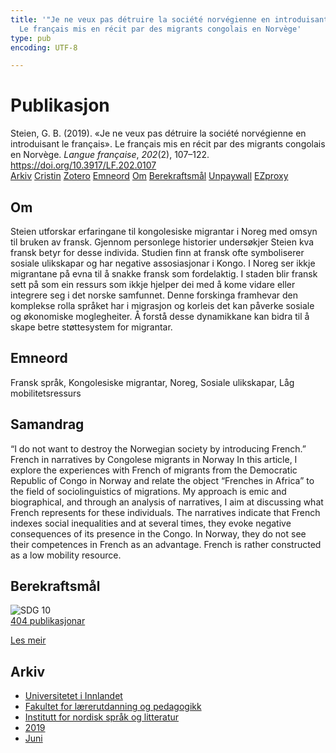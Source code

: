 ```yaml
---
title: '"Je ne veux pas détruire la société norvégienne en introduisant le français".
  Le français mis en récit par des migrants congolais en Norvège'
type: pub
encoding: UTF-8

---
```

<h1>Publikasjon</h1>
<article id="csl-bib-container-BDKJGPK5" class="csl-bib-container">
  <div class="csl-bib-body"> <div class="csl-entry">Steien, G. B. (2019). «Je ne veux pas détruire la société norvégienne en introduisant le français». Le français mis en récit par des migrants congolais en Norvège. <i>Langue française</i>, <i>202</i>(2), 107–122. <a href="https://doi.org/10.3917/LF.202.0107">https://doi.org/10.3917/LF.202.0107</a></div> </div>
  <div class="csl-bib-buttons">
    <a href="#taxonomy-article-BDKJGPK5" alt="archive" class="csl-bib-button">Arkiv</a>
    <a href="https://app.cristin.no/results/show.jsf?id=1702128" alt="Cristin" class="csl-bib-button">Cristin</a>
    <a href="http://zotero.org/groups/5881554/items/BDKJGPK5" alt="Zotero" class="csl-bib-button">Zotero</a>
    <a href="#keywords-article-BDKJGPK5" alt="keywords" class="csl-bib-button">Emneord</a>
    <a href="#about-article-BDKJGPK5" alt="about_pub" class="csl-bib-button">Om</a>
    <a href="#sdg-article-BDKJGPK5" alt="sdg" class="csl-bib-button">Berekraftsmål</a>
    <a href="https://www.duo.uio.no/bitstream/10852/74314/1/Steien%2bLangue%2bFancaise.pdf" alt="Unpaywall" class="csl-bib-button">Unpaywall</a>
    <a href="https://www.duo.uio.no/bitstream/10852/74314/1/Steien%2bLangue%2bFancaise.pdf" alt="EZproxy" class="csl-bib-button">EZproxy</a>
  </div>
  <div id="csl-bib-meta-container-BDKJGPK5"></div>
</article>
<div id="csl-bib-meta-BDKJGPK5" class="csl-bib-meta">
  <article id="about-article-BDKJGPK5" class="about_pub-article">
    <h1>Om</h1>
    Steien utforskar erfaringane til kongolesiske migrantar i Noreg med omsyn til bruken av fransk. Gjennom personlege historier undersøkjer Steien kva fransk betyr for desse individa. Studien finn at fransk ofte symboliserer sosiale ulikskapar og har negative assosiasjonar i Kongo. I Noreg ser ikkje migrantane på evna til å snakke fransk som fordelaktig. I staden blir fransk sett på som ein ressurs som ikkje hjelper dei med å kome vidare eller integrere seg i det norske samfunnet. Denne forskinga framhevar den komplekse rolla språket har i migrasjon og korleis det kan påverke sosiale og økonomiske moglegheiter. Å forstå desse dynamikkane kan bidra til å skape betre støttesystem for migrantar.
  </article>
  <article id="keywords-article-BDKJGPK5" class="keywords-article">
    <h1>Emneord</h1>
    Fransk språk, Kongolesiske migrantar, Noreg, Sosiale ulikskapar, Låg mobilitetsressurs
  </article>
  <article id="abstract-article-BDKJGPK5" class="abstract-article">
    <h1>Samandrag</h1>
    “I do not want to destroy the Norwegian society by introducing French.” French in narratives by Congolese migrants in Norway 
In this article, I explore the experiences with French of migrants from the Democratic Republic of Congo in Norway and relate the object “Frenches in Africa” to the field of sociolinguistics of migrations. My approach is emic and biographical, and through an analysis of narratives, I aim at discussing what French represents for these individuals. The narratives indicate that French indexes social inequalities and at several times, they evoke negative consequences of its presence in the Congo. In Norway, they do not see their competences in French as an advantage. French is rather constructed as a low mobility resource.
  </article>
  <article id="sdg-article-BDKJGPK5" class="sdg-article">
    <h1>Berekraftsmål</h1>
    <div class="sdg-container"><div id="sdg10" class="sdg">
        <img src="{{< params subfolder >}}images/sdg/sdg10_nn.png" class="image" alt="SDG 10">
        <div class="sdg-overlay">
          <a href="/nn/archive/?key=?sdg=10#archive" class="sdg-publication-count"><span>404</span> publikasjonar</a>
          <p><a href="https://fn.no/om-fn/fns-baerekraftsmaal/mindre-ulikhet?lang=nno-NO" class="sdg-read-more">Les meir</a></p>
        </div>
      </div></div>
  </article>
  <article id="taxonomy-article-BDKJGPK5" class="taxonomy-article">
    <h1>Arkiv</h1>
    <ul>
      <li>
        <a href="/nn/archive/?key=3DCRN523">Universitetet i Innlandet</a>
      </li>
      <li>
        <a href="/nn/archive/?key=WYNZA47F">Fakultet for lærerutdanning og pedagogikk</a>
      </li>
      <li>
        <a href="/nn/archive/?key=T9U6ILTU">Institutt for nordisk språk og litteratur</a>
      </li>
      <li>
        <a href="/nn/archive/?key=AS5QFSER">2019</a>
      </li>
      <li>
        <a href="/nn/archive/?key=P2YUXSY9">Juni</a>
      </li>
    </ul>
  </article>
</div>
